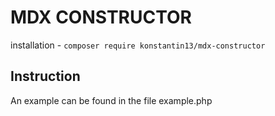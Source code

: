 # MDX CONSTRUCTOR

installation - `composer require konstantin13/mdx-constructor`

## Instruction

An example can be found in the file example.php

